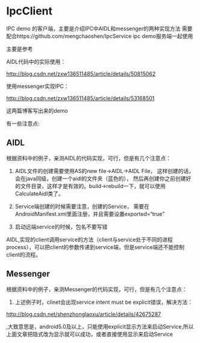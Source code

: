# IpcClient
IPC demo 的客户端，主要是介绍IPC中AIDL和messenger的两种实现方法
需要配合https://github.com/mengchaoshen/IpcService ipc demo服务端一起使用

主要是参考

 AIDL代码中的实际使用：

 http://blog.csdn.net/zxw136511485/article/details/50815062
 
 使用messenger实现IPC：
 
 http://blog.csdn.net/zxw136511485/article/details/53168501
 
这两篇博客写出来的demo

有一些注意点:

## AIDL

根据资料中的例子，亲测AIDL的代码实现，可行，但是有几个注意点：

1. AIDL文件的创建需要使用AS的new file->AIDL->AIDL File，
这样创建的话，会在java同级，创建一个aidl的文件夹（蓝色的），
然后再创建你之前创建好的文件目录，这样才是有效的。build->rebuild一下，就可以使用CalculateAidl类了。

2. Service端创建的时候需要注意，创建的Service，
需要在AndroidManifest.xml里面注册，并且需要设置exported=“true"

3. 启动远端service的时候，包名不要写错

AIDL,实现的client调用service的方法（client与service处于不同的进程process），可以把client的参数传递到service端，但是service端还不能控制client的流程。

## Messenger

根据资料中的例子，亲测Messenger的代码实现，可行，但是有几个注意点：

1. 上述例子时，clinet会出现service intent must be explicit错误，解决方法：

http://blog.csdn.net/shenzhonglaoxu/article/details/42675287

,大致意思是，android5.0及以上，只能使用explicit显示方法来启动Service,所以上面文章把隐式改为显示就可以成功，或者直接使用显示来启动Service
